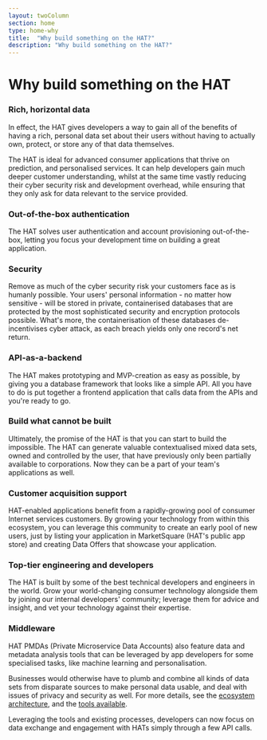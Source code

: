 ```yaml
---
layout: twoColumn
section: home
type: home-why
title:  "Why build something on the HAT?"
description: "Why build something on the HAT?"
---
```


# Why build something on the HAT

### Rich, horizontal data

In effect, the HAT gives developers a way to gain all of the benefits of having a rich, personal data set about their users without having to actually own, protect, or store any of that data themselves.

The HAT is ideal for advanced consumer applications that thrive on prediction, and personalised services. It can help developers gain much deeper customer understanding, whilst at the same time vastly reducing their cyber security risk and development overhead, while ensuring that they only ask for data relevant to the service provided.

### Out-of-the-box authentication

The HAT solves user authentication and account provisioning out-of-the-box, letting you focus your development time on building a great application.

### Security

Remove as much of the cyber security risk your customers face as is humanly possible. Your users' personal information - no matter how sensitive - will be stored in private, containerised databases that are protected by the most sophisticated security and encryption protocols possible. What's more, the containerisation of these databases de-incentivises cyber attack, as each breach yields only one record's net return.

### API-as-a-backend

The HAT makes prototyping and MVP-creation as easy as possible, by giving you a database framework that looks like a simple API. All you have to do is put together a frontend application that calls data from the APIs and you're ready to go.

### Build what cannot be built

Ultimately, the promise of the HAT is that you can start to build the impossible. The HAT can generate valuable contextualised mixed data sets, owned and controlled by the user, that have previously only been partially available to corporations. Now they can be a part of your team's applications as well.

### Customer acquisition support

HAT-enabled applications benefit from a rapidly-growing pool of consumer Internet services customers. By growing your technology from within this ecosystem, you can leverage this community to create an early pool of new users, just by listing your application in MarketSquare (HAT's public app store) and creating Data Offers that showcase your application.

### Top-tier engineering and developers

The HAT is built by some of the best technical developers and engineers in the world. Grow your world-changing consumer technology alongside them by joining our internal developers' community; leverage them for advice and insight, and vet your technology against their expertise.

### Middleware

HAT PMDAs (Private Microservice Data  Accounts) also feature data and metadata analysis tools that can be leveraged by app developers for some specialised tasks, like machine learning and personalisation.

Businesses would otherwise have to plumb and combine all kinds of data sets from disparate sources to make personal data usable, and deal with issues of privacy and security as well. For more details, see the [ecosystem architecture](knowing_ecosystem.html), and the [tools available](HAT_core.html).

Leveraging the tools and existing processes, developers can now focus on data exchange and engagement with HATs simply through a few API calls.

